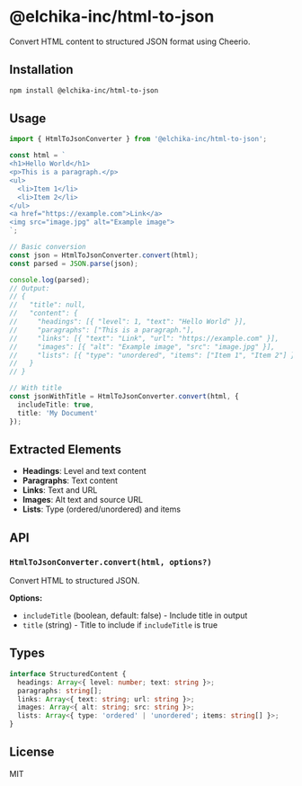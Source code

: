 # @elchika-inc/html-to-json

Convert HTML content to structured JSON format using Cheerio.

## Installation

```bash
npm install @elchika-inc/html-to-json
```

## Usage

```typescript
import { HtmlToJsonConverter } from '@elchika-inc/html-to-json';

const html = `
<h1>Hello World</h1>
<p>This is a paragraph.</p>
<ul>
  <li>Item 1</li>
  <li>Item 2</li>
</ul>
<a href="https://example.com">Link</a>
<img src="image.jpg" alt="Example image">
`;

// Basic conversion
const json = HtmlToJsonConverter.convert(html);
const parsed = JSON.parse(json);

console.log(parsed);
// Output:
// {
//   "title": null,
//   "content": {
//     "headings": [{ "level": 1, "text": "Hello World" }],
//     "paragraphs": ["This is a paragraph."],
//     "links": [{ "text": "Link", "url": "https://example.com" }],
//     "images": [{ "alt": "Example image", "src": "image.jpg" }],
//     "lists": [{ "type": "unordered", "items": ["Item 1", "Item 2"] }]
//   }
// }

// With title
const jsonWithTitle = HtmlToJsonConverter.convert(html, {
  includeTitle: true,
  title: 'My Document'
});
```

## Extracted Elements

- **Headings**: Level and text content
- **Paragraphs**: Text content
- **Links**: Text and URL
- **Images**: Alt text and source URL
- **Lists**: Type (ordered/unordered) and items

## API

### `HtmlToJsonConverter.convert(html, options?)`

Convert HTML to structured JSON.

**Options:**
- `includeTitle` (boolean, default: false) - Include title in output
- `title` (string) - Title to include if `includeTitle` is true

## Types

```typescript
interface StructuredContent {
  headings: Array<{ level: number; text: string }>;
  paragraphs: string[];
  links: Array<{ text: string; url: string }>;
  images: Array<{ alt: string; src: string }>;
  lists: Array<{ type: 'ordered' | 'unordered'; items: string[] }>;
}
```

## License

MIT